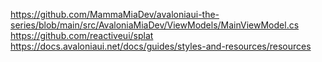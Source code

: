 https://github.com/MammaMiaDev/avaloniaui-the-series/blob/main/src/AvaloniaMiaDev/ViewModels/MainViewModel.cs
https://github.com/reactiveui/splat
https://docs.avaloniaui.net/docs/guides/styles-and-resources/resources